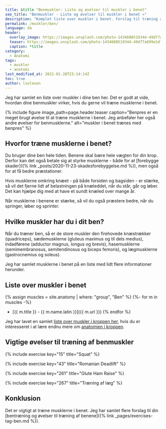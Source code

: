 ```yaml
---
title: &title "Benmuskler: Liste og øvelser til muskler i benet"
seo_title: "Benmuskler - Liste og øvelser til muskler i benet »"
description: "Komplet liste over muskler i benet. Forslag til træning af benmusklerne."
permalink: /muskler/ben/
language: da
header:
  overlay_image: https://images.unsplash.com/photo-1434608519344-49d77a699e1d?ixlib=rb-1.2.1&ixid=MXwxMjA3fDB8MHxwaG90by1wYWdlfHx8fGVufDB8fHw%3D&auto=format&fit=crop&w=1900&q=80
  teaser: https://images.unsplash.com/photo-1434608519344-49d77a699e1d?ixlib=rb-1.2.1&ixid=MXwxMjA3fDB8MHxwaG90by1wYWdlfHx8fGVufDB8fHw%3D&auto=format&fit=crop&w=400&q=80
  caption: *title
category:
  - Anatomi
tags:
  - muskler
  - anatomi
last_modified_at: 2021-01-28T23:14:14Z
toc: true
author: lsolesen
---
```


Jeg har samlet en liste over muskler i dine ben her. Det er godt at vide, hvordan dine benmuskler virker, hvis du gerne vil træne musklerne i benet.

{% include figure image_path=page.header.teaser caption="Benpres er en meget brugt øvelse til at træne musklerne i benet. Jeg anbefaler her også andre øvelser for benmusklerne." alt="muskler i benet trænes med benpres" %}

## Hvorfor træne musklerne i benet?

Du bruger dine ben hele tiden. Benene skal bære hele vægten for din krop. Derfor kan det også betale sig at styrke musklerne - både for at [forebygge skader]({% link _posts/2020-11-23-skadesforebyggelse.md %}), men også for at få bedre præstationer.

Hvis musklerne omkring knæet - på både forsiden og bagsiden - er stærke, så vil det fjerne lidt af belastningen på knæleddet, når du står, går og løber. Det kan hjælpe dig med at have et sundt knæled over mange år.

Når musklerne i benene er stærke, så vil du også præstere bedre, når du springer, løber og sprinter.

## Hvilke muskler har du i dit ben?

Når du træner ben, så er de store muskler den firehovede knæstrækker (quadriceps), sædemusklerne (gluteus maximus og til dels medius), indadførene (adductor magnus, longus og brevis), hasemusklerne (semimembranosus, semitendinosus og biceps femoris), og lægmusklerne (gastrocnemius og soleus).

Jeg har samlet musklerne i benet på en liste med lidt flere informationer herunder.

## Liste over muskler i benet

{% assign muscles = site.anatomy | where: "group", "Ben" %}
{%- for m in muscles -%}
- [{{ m.title }} - {{ m.name.latin }}]({{ m.url }})
{% endfor %}

Jeg har lavet en samlet [liste over muskler i kroppen her](/muskler/), hvis du er interesseret i at lære endnu mere om [anatomien i kroppen](/anatomi/).

## Vigtige øvelser til træning af benmuskler

{% include exercise key="15" title="Squat" %}

{% include exercise key="43" title="Romanian Deadlift" %}

{% include exercise key="261" title="Glute Ham Raise" %}

{% include exercise key="267" title="Træning af læg" %}

## Konklusion

Det er vigtigt at træne musklerne i benet. Jeg har samlet flere forslag til din [bentræning og øvelser til træning af benene]({% link _pages/exercises-tag-ben.md %}).
